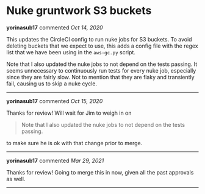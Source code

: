 # Nuke gruntwork S3 buckets

**yorinasub17** commented *Oct 14, 2020*

This updates the CircleCI config to run nuke jobs for S3 buckets. To avoid deleting buckets that we expect to use, this adds a config file with the regex list that we have been using in the `aws-gc.py` script.

Note that I also updated the nuke jobs to not depend on the tests passing. It seems unnecessary to continuously run tests for every nuke job, especially since they are fairly slow. Not to mention that they are flaky and transiently fail, causing us to skip a nuke cycle.
<br />
***


**yorinasub17** commented *Oct 15, 2020*

Thanks for review! Will wait for Jim to weigh in on

> Note that I also updated the nuke jobs to not depend on the tests passing.

to make sure he is ok with that change prior to merge.
***

**yorinasub17** commented *Mar 29, 2021*

Thanks for review! Going to merge this in now, given all the past approvals as well.
***

